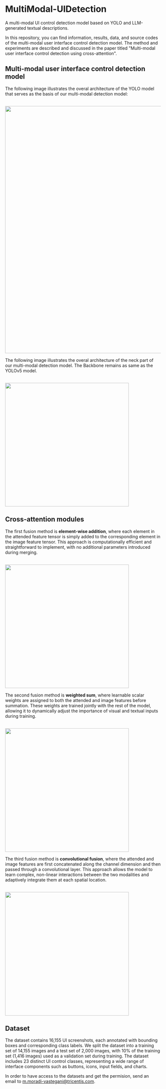 # MultiModal-UIDetection
A multi-modal UI control detection model based on YOLO and LLM-generated textual descriptions.

In this repository, you can find information, results, data, and source codes of the multi-modal user interface control detection model. The method and experiments are described and discussed in the paper titled "Multi-modal user interface control detection using cross-attention".

<h2>Multi-modal user interface control detection model</h2>
<p>The following image illustrates the overal architecture of the YOLO model that serves as the basis of our multi-modal detection model:</p>
<br>
<img width="800" src="https://github.com/mmoradi-iut/MultiModal-UIDetection/blob/main/Figure-1.jpg">

<p>The following image illustrates the overal architecture of the neck part of our multi-modal detection model. The Backbone remains as same as the YOLOv5 model.</p>
<br>
<img width="400" src="https://github.com/mmoradi-iut/MultiModal-UIDetection/blob/main/Figure-6.jpg">

<h2>Cross-attention modules</h2>
<p>The first fusion method is <b>element-wise addition</b>, where each element in the attended feature tensor is simply added to the corresponding element in the image feature tensor. This approach is computationally efficient and straightforward to implement, with no additional parameters introduced during merging.</p>
<br>
<img width="400" src="https://github.com/mmoradi-iut/MultiModal-UIDetection/blob/main/Figure-3.jpg">

<p>The second fusion method is <b>weighted sum</b>, where learnable scalar weights are assigned to both the attended and image features before summation. These weights are trained jointly with the rest of the model, allowing it to dynamically adjust the importance of visual and textual inputs during training.</p>
<br>
<img width="400" src="https://github.com/mmoradi-iut/MultiModal-UIDetection/blob/main/Figure-4.jpg">

<p>The third fusion method is <b>convolutional fusion</b>, where the attended and image features are first concatenated along the channel dimension and then passed through a convolutional layer. This approach allows the model to learn complex, non-linear interactions between the two modalities and adaptively integrate them at each spatial location.</p>
<br>
<img width="400" src="https://github.com/mmoradi-iut/MultiModal-UIDetection/blob/main/Figure-5.jpg">

<h2>Dataset</h2>
<p>The dataset contains 16,155 UI screenshots, each annotated with bounding boxes and corresponding class labels. We split the dataset into a training set of 14,155 images and a test set of 2,000 images, with 10% of the training set (1,416 images) used as a validation set during training. The dataset includes 23 distinct UI control classes, representing a wide range of interface components such as buttons, icons, input fields, and charts.</p>

In order to have access to the datasets and get the permision, send an email to m.moradi-vastegani@tricentis.com.
